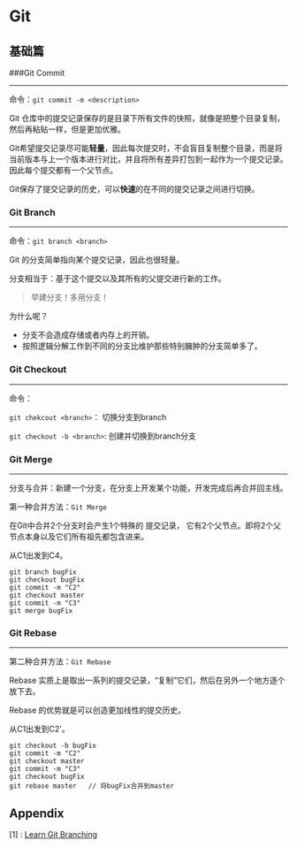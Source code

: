 # Git

## 基础篇

###Git Commit

------



命令：`git commit -m <description>`



Git 仓库中的提交记录保存的是目录下所有文件的快照，就像是把整个目录复制，然后再粘贴一样，但是更加优雅。



Git希望提交记录尽可能**轻量**，因此每次提交时，不会盲目复制整个目录，而是将当前版本与上一个版本进行对比，并且将所有差异打包到一起作为一个提交记录。因此每个提交都有一个父节点。



Git保存了提交记录的历史，可以**快速**的在不同的提交记录之间进行切换。



### Git Branch

------

命令：`git branch <branch>`



Git 的分支简单指向某个提交记录，因此也很轻量。



分支相当于：基于这个提交以及其所有的父提交进行新的工作。



> 早建分支！多用分支！



为什么呢？

* 分支不会造成存储或者内存上的开销。
* 按照逻辑分解工作到不同的分支比维护那些特别臃肿的分支简单多了。



### Git Checkout

------

命令：

`git chekcout <branch>`： 切换分支到branch

`git checkout -b <branch>`:  创建并切换到branch分支



### Git Merge

------



分支与合并：新建一个分支，在分支上开发某个功能，开发完成后再合并回主线。



第一种合并方法：`Git Merge`



在Git中合并2个分支时会产生1个特殊的 提交记录， 它有2个父节点。即将2个父节点本身以及它们所有祖先都包含进来。



从C1出发到C4。

```git 
git branch bugFix
git checkout bugFix
git commit -m "C2"
git checkout master
git commit -m "C3"
git merge bugFix
```



### Git Rebase

------

第二种合并方法：`Git Rebase`



Rebase 实质上是取出一系列的提交记录，“复制”它们，然后在另外一个地方逐个放下去。



Rebase 的优势就是可以创造更加线性的提交历史。



从C1出发到C2'。

```Git
git checkout -b bugFix
git commit -m "C2"
git checkout master
git commit -m "C3"
git checkout bugFix
git rebase master   // 将bugFix合并到master
```





## Appendix

[1] : [Learn Git Branching](https://learngitbranching.js.org/)